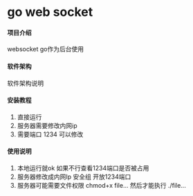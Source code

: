 # go web socket

#### 项目介绍
websocket   go作为后台使用

#### 软件架构
软件架构说明


#### 安装教程

1. 直接运行
2. 服务器需要修改内网ip
3. 需要端口 1234 可以修改

#### 使用说明

1. 本地运行就ok 如果不行查看1234端口是否被占用
2. 服务器修改成内网Ip 安全组 开放1234端口 
3. 服务器可能需要文件权限 chmod+x file... 然后才能执行 ./file...


